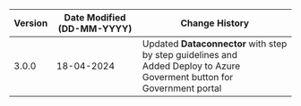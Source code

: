 | **Version** | **Date Modified (DD-MM-YYYY)** | **Change History**                          |
|-------------|--------------------------------|---------------------------------------------|
| 3.0.0       | 18-04-2024                     | Updated **Dataconnector** with step by step guidelines and </br> Added Deploy to Azure Goverment button for Government portal|
